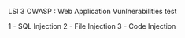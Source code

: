 
LSI 3 OWASP : Web Application Vunlnerabilities test


1 - SQL Injection 
2 - File Injection 
3 - Code Injection





